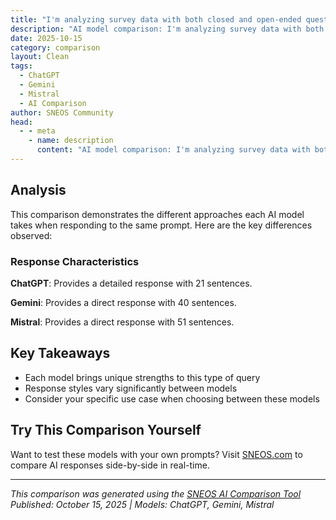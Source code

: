 ```yaml
---
title: "I'm analyzing survey data with both closed and open-ended questions. Help me: 1) Recognize this as a basic form of mixed methods integration"
description: "AI model comparison: I'm analyzing survey data with both closed and open-ended questions. Help me: 1) Recognize this as a..."
date: 2025-10-15
category: comparison
layout: Clean
tags:
  - ChatGPT
  - Gemini
  - Mistral
  - AI Comparison
author: SNEOS Community
head:
  - - meta
    - name: description
      content: "AI model comparison: I'm analyzing survey data with both closed and open-ended questions. Help me: 1) Recognize this as a basic form of mixed..."
---
```


<ChatComparison
  title="I'm analyzing survey data with both closed and open-ended questions. Help me: 1) Recognize this as a basic form of mixed methods integration"
  prompt="I'm analyzing survey data with both closed and open-ended questions. Help me: 1) Recognize this as a basic form of mixed methods integration"
  :responses='{"ChatGPT": "Certainly! When you analyze survey data that includes both closed-ended and open-ended questions, you are effectively using a mixed methods approach. Here\u2019s a breakdown of how this represents a basic form of mixed methods integration:\n\n### 1. Definition of Mixed Methods\nMixed methods research involves combining qualitative and quantitative approaches to enrich the understanding of a research problem. It allows for a more comprehensive analysis than either approach could provide on its own.\n\n### 2. Closed-ended Questions\n- **Quantitative Data**: Closed-ended questions yield quantitative data, which can be statistically analyzed. For instance, if you ask participants to rate their satisfaction on a scale of 1 to 5, you can calculate averages, percentages, and correlations.\n\n### 3. Open-ended Questions\n- **Qualitative Data**: Open-ended questions provide qualitative insights, allowing participants to express their thoughts, feelings, and experiences in their own words. Analyzing this content typically involves coding responses to identify themes or patterns.\n\n### 4. Integration of Methodologies\nBy integrating both types of questions, you can achieve:\n- **Triangulation**: You can corroborate findings from quantitative data with qualitative insights, enhancing the validity of your results.\n- **Explanation and Context**: Quantitative data can highlight trends or patterns, while qualitative responses can explain the reasons behind those trends, providing context and depth.\n- **Participant Voices**: Open-ended questions allow participants to share their perspectives, ensuring that their voices are heard and included in the analysis.\n\n### 5. Application of Findings\n- **Rich Interpretation**: Combining both types of data can help provide a richer interpretation of the survey results. For example, if a large number of respondents rate their satisfaction low, qualitative data can reveal specific issues or areas for improvement.\n- **Generating Further Questions**: Insights gained from qualitative analysis may help in refining future surveys or generating new questions for further study.\n\n### Conclusion\nBy recognizing this integration of qualitative and quantitative data in your survey analysis, you can leverage the strengths of both methodologies to arrive at more comprehensive and insightful conclusions. This mixed methods approach enhances the rigor and richness of your research findings.", "Gemini": "Yes, absolutely! You\u0027ve hit on one of the most common and accessible forms of mixed methods research.\n\n### Recognizing Your Survey as a Basic Form of Mixed Methods Integration\n\nWhen you\u0027re analyzing survey data that includes **both closed-ended (quantitative) and open-ended (qualitative) questions**, you are indeed engaging in a basic, yet powerful, form of **mixed methods integration**.\n\nHere\u0027s why:\n\n1.  **Quantitative Component (Closed-Ended Questions):**\n    *   **Nature:** These questions generate numerical data (e.g., Likert scales, multiple choice, demographic data, yes/no responses).\n    *   **Analysis:** You\u0027ll use statistical methods (descriptive statistics like means, frequencies, percentages; inferential statistics if appropriate) to identify patterns, trends, and measure prevalence.\n    *   **Purpose:** To answer \u0022what,\u0022 \u0022how much,\u0022 \u0022how many,\u0022 and \u0022how often.\u0022\n\n2.  **Qualitative Component (Open-Ended Questions):**\n    *   **Nature:** These questions generate textual data (e.g., free-text responses, comments, explanations).\n    *   **Analysis:** You\u0027ll use thematic analysis, content analysis, or other qualitative methods to identify underlying themes, categories, and patterns in the text.\n    *   **Purpose:** To answer \u0022why,\u0022 \u0022how,\u0022 and to provide deeper insights, context, and individual perspectives that numerical data alone cannot capture.\n\n3.  **Integration (The \u0022Mixed\u0022 Part):**\n    *   The \u0022mixed methods\u0022 aspect comes from **how you combine and relate the findings from both types of data** to gain a more comprehensive understanding than either could provide on its own. It\u0027s not just collecting both; it\u0027s *making sense of them together*.\n\n### Why This is Powerful Mixed Methods\n\n*   **Richer Understanding:** Quantitative data tells you *what* is happening (e.g., \u002270% of respondents are satisfied\u0022). Qualitative data tells you *why* or *how* it\u0027s happening (e.g., \u0022Open-ended comments reveal satisfaction stems from excellent customer service and product reliability\u0022).\n*   **Triangulation/Validation:** Qualitative data can confirm or challenge quantitative findings, and vice versa. For example, if satisfaction ratings are high, open-ended comments should generally reflect positive sentiments.\n*   **Elaboration/Explanation:** Open-ended responses can provide crucial context and explanation for numerical ratings or trends. A low rating on a specific feature might be explained by common pain points mentioned in the comments.\n*   **Exploration:** Open-ended questions can reveal unanticipated issues, themes, or suggestions that weren\u0027t covered by the structured closed-ended questions, leading to new insights.\n*   **Credibility:** Integrating both types of data often leads to more robust, defensible, and credible findings.\n\n### Common Ways to Integrate Your Data\n\nEven within a single survey, there are ways you can \u0022mix\u0022 your data:\n\n1.  **Concurrent/Convergent Design (Most Common for Surveys):**\n    *   You collect both quantitative and qualitative data simultaneously (within the same survey).\n    *   You analyze them separately.\n    *   Then, you **compare and contrast the results** to see where they converge, diverge, or complement each other.\n    *   *Example:* \u0022Our survey showed 80% satisfaction (quant), which was further explained by open-ended comments highlighting \u0027ease of use\u0027 and \u0027responsive support\u0027 as key themes (qual).\u0022\n\n2.  **Embedded/Explanatory Design (often implicit in surveys):**\n    *   One type of data (often the open-ended comments) is used to explain or elaborate on the findings from the other (usually the primary quantitative data).\n    *   *Example:* \u0022Respondents who gave low ratings on product design (quant) frequently mentioned \u0027clunky interface\u0027 and \u0027outdated appearance\u0027 in their qualitative feedback.\u0022\n\nBy consciously recognizing and planning how you will combine and interpret these two data types, you are engaging in solid mixed methods research. It will allow you to tell a much more complete and nuanced story with your survey results.", "Mistral": "Absolutely, you\u0027re correct in recognizing that analyzing survey data with both closed and open-ended questions is a basic form of mixed methods integration. Mixed methods research combines elements of quantitative and qualitative approaches to provide a more comprehensive understanding of the research problem. Here\u2019s how your survey data fits into this framework:\n\n1. **Closed-Ended Questions (Quantitative Data)**:\n   - These questions typically have predefined response options (e.g., multiple choice, rating scales).\n   - They are designed to gather numerical data that can be statistically analyzed.\n   - Examples include demographic questions, Likert scale questions, and yes/no questions.\n\n2. **Open-Ended Questions (Qualitative Data)**:\n   - These questions allow respondents to provide their own answers without predefined options.\n   - They are designed to gather rich, detailed information that can provide insights into the \u0022why\u0022 and \u0022how\u0022 behind the responses.\n   - Examples include questions that ask for opinions, experiences, or explanations.\n\n### Integration of Mixed Methods\n\nBy combining these two types of questions, you are integrating both quantitative and qualitative data, which is a hallmark of mixed methods research. Here are some ways to integrate these methods:\n\n1. **Sequential Explanatory Design**:\n   - Start with quantitative data analysis to identify trends, patterns, or significant findings.\n   - Follow up with qualitative data analysis to explain or elaborate on these findings.\n   - Example: Use closed-ended questions to identify common issues and then use open-ended questions to understand the reasons behind these issues.\n\n2. **Sequential Exploratory Design**:\n   - Start with qualitative data analysis to explore a phenomenon and generate hypotheses.\n   - Follow up with quantitative data analysis to test these hypotheses.\n   - Example: Use open-ended questions to gather initial insights and then use closed-ended questions to validate these insights with a larger sample.\n\n3. **Convergent Parallel Design**:\n   - Collect and analyze both quantitative and qualitative data simultaneously.\n   - Merge the results to compare and contrast findings.\n   - Example: Analyze both closed and open-ended questions to see if the quantitative trends are supported by qualitative insights.\n\n### Steps for Analyzing Your Survey Data\n\n1. **Quantitative Analysis**:\n   - Use statistical software (e.g., SPSS, R, Excel) to analyze the closed-ended questions.\n   - Perform descriptive statistics (e.g., means, frequencies) and inferential statistics (e.g., t-tests, ANOVA) as needed.\n\n2. **Qualitative Analysis**:\n   - Use qualitative analysis software (e.g., NVivo, ATLAS.ti) or manual coding to analyze the open-ended questions.\n   - Identify themes, patterns, and insights from the responses.\n\n3. **Integration**:\n   - Compare and contrast the findings from both types of data.\n   - Look for areas where the qualitative data explains the quantitative results or where the quantitative data supports the qualitative insights.\n   - Use the integrated findings to draw more comprehensive conclusions.\n\n### Example\n\nSuppose you have a survey about customer satisfaction with a product. Your closed-ended questions might ask respondents to rate their satisfaction on a scale of 1 to 5, while your open-ended questions might ask them to explain why they chose that rating.\n\n- **Quantitative Analysis**: You find that the average satisfaction rating is 3.5.\n- **Qualitative Analysis**: You identify common themes such as \u0022ease of use,\u0022 \u0022customer service,\u0022 and \u0022product quality\u0022 from the open-ended responses.\n- **Integration**: You discover that while the average satisfaction is moderate, many respondents mention issues with customer service, suggesting that improving customer service could significantly boost satisfaction.\n\nBy recognizing and utilizing this mixed methods approach, you can gain a deeper understanding of your survey data and draw more robust conclusions."}' published-date="{DateTime.UtcNow:HH:mm}"
/>

## Analysis

This comparison demonstrates the different approaches each AI model takes when responding to the same prompt. Here are the key differences observed:

### Response Characteristics

**ChatGPT**: Provides a detailed response with 21 sentences. 

**Gemini**: Provides a direct response with 40 sentences. 

**Mistral**: Provides a direct response with 51 sentences. 

## Key Takeaways

- Each model brings unique strengths to this type of query
- Response styles vary significantly between models
- Consider your specific use case when choosing between these models

## Try This Comparison Yourself

Want to test these models with your own prompts? Visit [SNEOS.com](https://sneos.com) to compare AI responses side-by-side in real-time.

---

*This comparison was generated using the [SNEOS AI Comparison Tool](https://sneos.com)*
*Published: October 15, 2025 | Models: ChatGPT, Gemini, Mistral*
